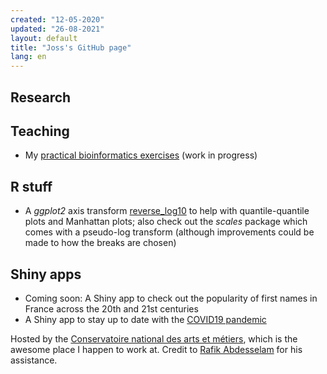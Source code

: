 ```yaml
---
created: "12-05-2020"
updated: "26-08-2021"
layout: default
title: "Joss's GitHub page"
lang: en
---
```


## Research



## Teaching

* My [practical bioinformatics exercises](https://josselinnoirel.github.io/practical_bioinformatics/) (work in progress)

## R stuff

* A *ggplot2* axis
  transform
  [reverse_log10](https://gist.github.com/JosselinNoirel/291b087bf5691669d4fcf6c667445459) to
  help with quantile-quantile plots and Manhattan plots; also check
  out the *scales* package which comes with a pseudo-log transform
  (although improvements could be made to how the breaks are chosen)

## Shiny apps

* Coming soon: A Shiny app to check out the popularity of first names in France
  across the 20th and 21st centuries
* A Shiny app to stay up to date with
  the [COVID19 pandemic](https://shiny.cnam.fr/CoVid19/)

Hosted by
the
[Conservatoire national des arts et métiers](https://www.cnam.fr/),
which is the awesome place I happen to work at.
Credit to [Rafik Abdesselam](https://twitter.com/RafikAbdesselam) for
his assistance.
